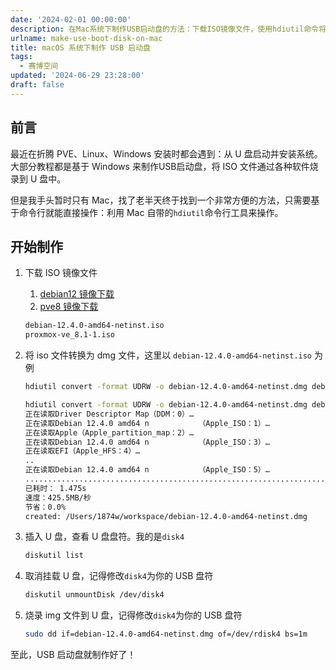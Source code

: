 ```yaml
---
date: '2024-02-01 00:00:00'
description: 在Mac系统下制作USB启动盘的方法：下载ISO镜像文件，使用hdiutil命令将ISO文件转换为dmg文件，插入U盘并查看盘符，取消挂载U盘，使用dd命令将img文件烧录到U盘。这样就完成了USB启动盘的制作。
urlname: make-use-boot-disk-on-mac
title: macOS 系统下制作 USB 启动盘
tags:
  - 赛博空间
updated: '2024-06-29 23:28:00'
draft: false
---
```


## 前言


最近在折腾 PVE、Linux、Windows 安装时都会遇到：从 U 盘启动并安装系统。大部分教程都是基于 Windows 来制作USB启动盘，将 ISO 文件通过各种软件烧录到 U 盘中。


但是我手头暂时只有 Mac，找了老半天终于找到一个非常方便的方法，只需要基于命令行就能直接操作：利用 Mac 自带的`hdiutil`命令行工具来操作。


## 开始制作

1. 下载 ISO 镜像文件
	1. [debian12 镜像下载](https://www.debian.org/)
	2. [pve8 镜像下载](https://www.proxmox.com/en/downloads)

	```bash
	debian-12.4.0-amd64-netinst.iso
	proxmox-ve_8.1-1.iso
	```

2. 将 iso 文件转换为 dmg 文件，这里以 `debian-12.4.0-amd64-netinst.iso` 为例

	```bash
	hdiutil convert -format UDRW -o debian-12.4.0-amd64-netinst.dmg debian-12.4.0-amd64-netinst.iso
	```


	```bash
	hdiutil convert -format UDRW -o debian-12.4.0-amd64-netinst.dmg debian-12.4.0-amd64-netinst.iso
	正在读取Driver Descriptor Map（DDM：0）…
	正在读取Debian 12.4.0 amd64 n           （Apple_ISO：1）…
	正在读取Apple（Apple_partition_map：2）…
	正在读取Debian 12.4.0 amd64 n           （Apple_ISO：3）…
	正在读取EFI（Apple_HFS：4）…
	..
	正在读取Debian 12.4.0 amd64 n           （Apple_ISO：5）…
	....................................................................................
	已耗时： 1.475s
	速度：425.5MB/秒
	节省：0.0%
	created: /Users/1874w/workspace/debian-12.4.0-amd64-netinst.dmg
	```

3. 插入 U 盘，查看 U 盘盘符。我的是`disk4`

	```bash
	diskutil list
	```

4. 取消挂载 U 盘，记得修改`disk4`为你的 USB 盘符

	```bash
	diskutil unmountDisk /dev/disk4
	```

5. 烧录 img 文件到 U 盘，记得修改`disk4`为你的 USB 盘符

	```bash
	sudo dd if=debian-12.4.0-amd64-netinst.dmg of=/dev/rdisk4 bs=1m
	```


至此，USB 启动盘就制作好了！

